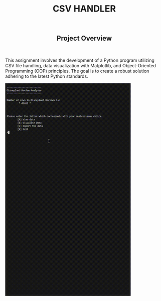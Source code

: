 <h1 align="center">CSV HANDLER
</h1>
<br/>
<h2 align="center">
Project Overview
</h2>
<br/>
<p>
This assignment involves the development of a Python program utilizing CSV file handling, data visualization with Matplotlib, and Object-Oriented Programming (OOP) principles. The goal is to create a robust solution adhering to the latest Python standards.
</p>

<p  align="center">
  
![showcase](./assigment-showcase.gif)
</p>
